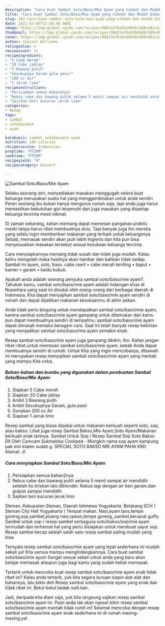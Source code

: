 ```yaml
---
description: "Cara buat Sambal Soto/Baso/Mie Ayam yang nikmat dan Mudah Dibuat"
title: "Cara buat Sambal Soto/Baso/Mie Ayam yang nikmat dan Mudah Dibuat"
slug: 162-cara-buat-sambal-soto-baso-mie-ayam-yang-nikmat-dan-mudah-dibuat
date: 2021-03-05T12:50:40.960Z
image: https://img-global.cpcdn.com/recipes/98622e76a91b04d6/680x482cq70/sambal-sotobasomie-ayam-foto-resep-utama.jpg
thumbnail: https://img-global.cpcdn.com/recipes/98622e76a91b04d6/680x482cq70/sambal-sotobasomie-ayam-foto-resep-utama.jpg
cover: https://img-global.cpcdn.com/recipes/98622e76a91b04d6/680x482cq70/sambal-sotobasomie-ayam-foto-resep-utama.jpg
author: Vincent Williams
ratingvalue: 4
reviewcount: 11
recipeingredient:
- "5 Cabe merah"
- "20 Cabe jablay"
- "3 Bawang putih"
- "Secukupnya Garam gula pasir"
- "200 cc Air"
- "1 Jeruk limo"
recipeinstructions:
- "Persiapkan semua bahan2nya"
- "Rebus cabe dan bawang putih selama 5 menit sampai air mendidih setelah itu tiriskan lalu diblender. Rebus lagi dengan air beri garam.dan gulpas sampai mendidih"
- "Sajikan beri kucuran jeruk limo"
categories:
- Resep
tags:
- sambal
- sotobasomie
- ayam

katakunci: sambal sotobasomie ayam 
nutrition: 186 calories
recipecuisine: Indonesian
preptime: "PT20M"
cooktime: "PT56M"
recipeyield: "4"
recipecategory: Dessert

---
```



![Sambal Soto/Baso/Mie Ayam](https://img-global.cpcdn.com/recipes/98622e76a91b04d6/680x482cq70/sambal-sotobasomie-ayam-foto-resep-utama.jpg)

Selaku seorang istri, menyediakan masakan menggugah selera buat keluarga merupakan suatu hal yang menggembirakan untuk anda sendiri. Peran seorang ibu bukan hanya mengurus rumah saja, tapi anda juga harus memastikan kebutuhan gizi terpenuhi dan juga masakan yang disantap keluarga tercinta mesti nikmat.

Di zaman  sekarang, kalian memang dapat memesan panganan praktis meski tanpa harus ribet membuatnya dulu. Tapi banyak juga lho mereka yang selalu ingin memberikan makanan yang terbaik untuk keluarganya. Sebab, memasak sendiri akan jauh lebih higienis dan kita pun bisa menyesuaikan masakan tersebut sesuai kesukaan keluarga tercinta. 

Cara menyiapkannya memang tidak susah dan tidak juga mudah. Kalau keliru mengolah maka hasilnya akan hambar dan bahkan tidak sedap. Sambal mi ayam, soto, baso. cabe rawit • cabe merah keriting • baput • bamer • garam • kaldu bubuk.

Apakah anda adalah seorang penyuka sambal soto/baso/mie ayam?. Tahukah kamu, sambal soto/baso/mie ayam adalah hidangan khas di Nusantara yang saat ini disukai oleh orang-orang dari berbagai daerah di Indonesia. Kita dapat menyajikan sambal soto/baso/mie ayam sendiri di rumah dan dapat dijadikan makanan kesukaanmu di akhir pekan.

Anda tidak perlu bingung untuk mendapatkan sambal soto/baso/mie ayam, karena sambal soto/baso/mie ayam gampang untuk ditemukan dan kamu pun dapat membuatnya sendiri di tempatmu. sambal soto/baso/mie ayam dapat dimasak memalui beragam cara. Saat ini telah banyak resep kekinian yang menjadikan sambal soto/baso/mie ayam semakin enak.

Resep sambal soto/baso/mie ayam juga gampang dibikin, lho. Kalian jangan ribet-ribet untuk memesan sambal soto/baso/mie ayam, sebab Anda dapat membuatnya sendiri di rumah. Untuk Kita yang ingin mencobanya, dibawah ini merupakan resep menyajikan sambal soto/baso/mie ayam yang mantab yang mampu Kita coba.

<!--inarticleads1-->

##### Bahan-bahan dan bumbu yang digunakan dalam pembuatan Sambal Soto/Baso/Mie Ayam:

1. Siapkan 5 Cabe merah
1. Siapkan 20 Cabe jablay
1. Ambil 3 Bawang putih
1. Ambil Secukupnya Garam, gula pasir
1. Gunakan 200 cc Air
1. Siapkan 1 Jeruk limo


Resep sambal yang biasa dipakai untuk makanan berkuah seperti soto, sop, atau bakso. Lihat juga resep Sambal Bakso,Mie Ayam,Soto Ayam/Makanan berkuah enak lainnya. Sambel Untuk Sop / Resep Sambal Sop Soto Bakso Dll Oleh Camcam Sukmaloka Cookpad - Mungkin nama sop ayam kampung pak min klaten sudah g. SPECIAL SOTO BAKSO MIE AYAM PAHA KRD Alamat: Jl. 

<!--inarticleads2-->

##### Cara menyiapkan Sambal Soto/Baso/Mie Ayam:

1. Persiapkan semua bahan2nya
1. Rebus cabe dan bawang putih selama 5 menit sampai air mendidih setelah itu tiriskan lalu diblender. Rebus lagi dengan air beri garam.dan gulpas sampai mendidih
1. Sajikan beri kucuran jeruk limo


Sleman, Kabupaten Sleman, Daerah Istimewa Yogyakarta. Belakang SCH ( Sleman City Hall Yogyakarta ) Tempat makan. Nasi,ayam laos,tempe goreng,sop,sambel,pisang nasi,rawon,tempe goreng,,sambel,kerupuk guffy. Sambel untuk sop / resep sambel serbaguna soto/bakso/sop/mie ayam termudah dan terhemat hal yang perlu disiapkan untuk membuat sayur sop. Resep sambal kecap adalah salah satu resep sambal paling mudah yang bisa. 

Ternyata resep sambal soto/baso/mie ayam yang lezat sederhana ini mudah sekali ya! Kita semua mampu menghidangkannya. Cara buat sambal soto/baso/mie ayam Sangat sesuai sekali untuk anda yang baru akan belajar memasak ataupun juga bagi kamu yang sudah hebat memasak.

Tertarik untuk mencoba buat resep sambal soto/baso/mie ayam enak tidak ribet ini? Kalau anda tertarik, yuk kita segera buruan siapin alat-alat dan bahannya, lalu bikin deh Resep sambal soto/baso/mie ayam yang enak dan tidak ribet ini. Betul-betul taidak sulit kan. 

Jadi, daripada kita diam saja, yuk kita langsung sajikan resep sambal soto/baso/mie ayam ini. Pasti anda tak akan nyesel bikin resep sambal soto/baso/mie ayam mantab tidak rumit ini! Selamat mencoba dengan resep sambal soto/baso/mie ayam enak sederhana ini di rumah masing-masing,ya!.

